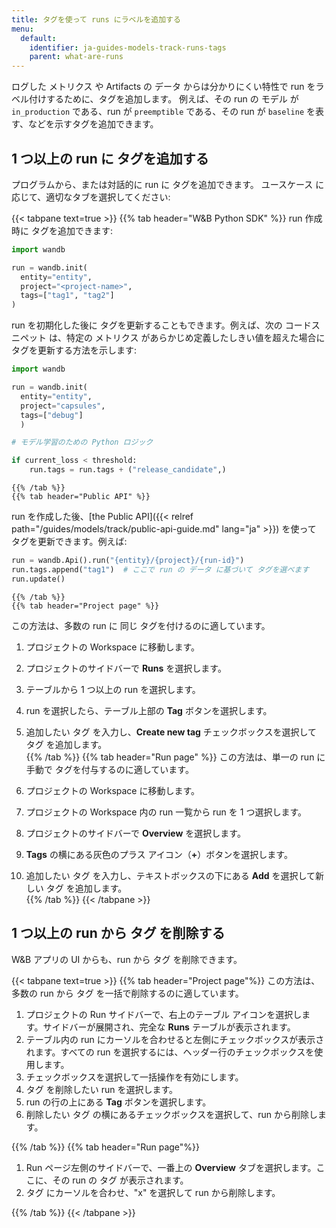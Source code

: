 ```yaml
---
title: タグを使って runs にラベルを追加する
menu:
  default:
    identifier: ja-guides-models-track-runs-tags
    parent: what-are-runs
---
```


ログした メトリクス や Artifacts の データ からは分かりにくい特性で run をラベル付けするために、タグを追加します。
例えば、その run の モデル が `in_production` である、run が `preemptible` である、その run が `baseline` を表す、などを示すタグを追加できます。

## 1 つ以上の run に タグを追加する

プログラムから、または対話的に run に タグを追加できます。
ユースケース に応じて、適切なタブを選択してください:

{{< tabpane text=true >}}
    {{% tab header="W&B Python SDK" %}}
run 作成時に タグを追加できます:

```python
import wandb

run = wandb.init(
  entity="entity",
  project="<project-name>",
  tags=["tag1", "tag2"]
)
```

run を初期化した後に タグを更新することもできます。例えば、次の コードスニペット は、特定の メトリクス があらかじめ定義したしきい値を超えた場合に タグを更新する方法を示します:

```python
import wandb

run = wandb.init(
  entity="entity", 
  project="capsules", 
  tags=["debug"]
  )

# モデル学習のための Python ロジック

if current_loss < threshold:
    run.tags = run.tags + ("release_candidate",)
```    
    {{% /tab %}}
    {{% tab header="Public API" %}}
run を作成した後、[the Public API]({{< relref path="/guides/models/track/public-api-guide.md" lang="ja" >}}) を使って タグを更新できます。例えば:

```python
run = wandb.Api().run("{entity}/{project}/{run-id}")
run.tags.append("tag1")  # ここで run の データ に基づいて タグを選べます
run.update()
```    
    {{% /tab %}}
    {{% tab header="Project page" %}}
この方法は、多数の run に 同じ タグを付けるのに適しています。

1. プロジェクトの Workspace に移動します。
2. プロジェクトのサイドバーで **Runs** を選択します。
3. テーブルから 1 つ以上の run を選択します。
4. run を選択したら、テーブル上部の **Tag** ボタンを選択します。
5. 追加したい タグ を入力し、**Create new tag** チェックボックスを選択して タグ を追加します。    
    {{% /tab %}}
    {{% tab header="Run page" %}}
この方法は、単一の run に 手動で タグを付与するのに適しています。

1. プロジェクトの Workspace に移動します。
2. プロジェクトの Workspace 内の run 一覧から run を 1 つ選択します。
1. プロジェクトのサイドバーで **Overview** を選択します。
2. **Tags** の横にある灰色のプラス アイコン（**+**）ボタンを選択します。
3. 追加したい タグ を入力し、テキストボックスの下にある **Add** を選択して新しい タグ を追加します。    
    {{% /tab %}}
{{< /tabpane >}}

## 1 つ以上の run から タグ を削除する

W&B アプリの UI からも、run から タグ を削除できます。

{{< tabpane text=true >}}
{{% tab header="Project page"%}}
この方法は、多数の run から タグ を一括で削除するのに適しています。

1. プロジェクトの Run サイドバーで、右上のテーブル アイコンを選択します。サイドバーが展開され、完全な **Runs** テーブルが表示されます。
2. テーブル内の run にカーソルを合わせると左側にチェックボックスが表示されます。すべての run を選択するには、ヘッダー行のチェックボックスを使用します。
3. チェックボックスを選択して一括操作を有効にします。 
4. タグ を削除したい run を選択します。
5. run の行の上にある **Tag** ボタンを選択します。
6. 削除したい タグ の横にあるチェックボックスを選択して、run から削除します。

{{% /tab %}}
{{% tab header="Run page"%}}

1. Run ページ左側のサイドバーで、一番上の **Overview** タブを選択します。ここに、その run の タグ が表示されます。
2. タグ にカーソルを合わせ、"x" を選択して run から削除します。

{{% /tab %}}
{{< /tabpane >}}